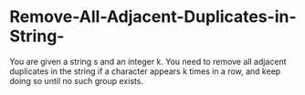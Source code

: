 # Remove-All-Adjacent-Duplicates-in-String-
You are given a string s and an integer k. You need to remove all adjacent duplicates in the string if a character appears k times in a row, and keep doing so until no such group exists.
